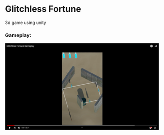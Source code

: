 # Glitchless Fortune
 3d game using unity
### Gameplay:
[![Watch the video](Assets/Sprites/preview.png)](https://youtu.be/7Cc2KuPi5Og)
